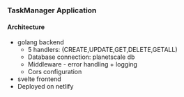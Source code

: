 ### TaskManager Application

#### Architecture 

* golang backend 
    * 5 handlers: (CREATE,UPDATE,GET,DELETE,GETALL)
    * Database connection: planetscale db
    * Middleware - error handling + logging
    * Cors configuration
* svelte frontend
* Deployed on netlify